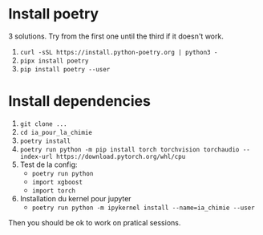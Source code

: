 # Install poetry

3 solutions. Try from the first one until the third if it doesn't work.

 1. `curl -sSL https://install.python-poetry.org | python3 -`
 2. `pipx install poetry`
 3. `pip install poetry --user`
 
 
#  Install dependencies

 1. `git clone ...`
 2. `cd ia_pour_la_chimie`
 3. `poetry install`
 4. `poetry run python -m pip install torch torchvision torchaudio --index-url https://download.pytorch.org/whl/cpu`
 5. Test	de la config:
	* `poetry run python`
	* `import xgboost`
	* `import torch`
 6. Installation du kernel pour jupyter
    * `poetry run python -m ipykernel install --name=ia_chimie --user`
	
 Then you should be ok to work on pratical sessions.
